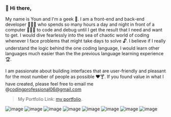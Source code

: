 ### 👋 Hi there,  

My name is Youn and I'm a geek 🎩. I am a front-end and back-end developer 👩🏾‍💻  who spends so many hours a day and night in front of a computer 🧑🏾‍💻 to code and debug until I get the result that I need and want to get. I would dive fearlessly into the sea of chaotic world of coding whenever I face problems that might take days to solve 🔓. I believe if I really understand the logic behind the one coding language, I would learn other languages much easier than the the previous language learning experience 🏆. 

I am passionate about building interfaces that are user-friendly and pleasant for the most number of people as possible ❤️🍸. If you found value in what I have created, please feel free to email me @codingprofessional06@gmail.com

> My Portfolio Link:  [my portfolio](https://mastersoftwaremedia.github.io/my-app).


![image](https://img.shields.io/badge/React-20232A?style=for-the-badge&logo=react&logoColor=61DAFB)
![image](https://img.shields.io/badge/Redux-593D88?style=for-the-badge&logo=redux&logoColor=white)
![image](https://img.shields.io/badge/Vue.js-35495E?style=for-the-badge&logo=vuedotjs&logoColor=4FC08D)
![image](https://img.shields.io/badge/Node.js-339933?style=for-the-badge&logo=nodedotjs&logoColor=white)
![image](https://img.shields.io/badge/HTML5-E34F26?style=for-the-badge&logo=html5&logoColor=white)
![image](https://img.shields.io/badge/CSS3-1572B6?style=for-the-badge&logo=css3&logoColor=white)
![image](https://img.shields.io/badge/MongoDB-4EA94B?style=for-the-badge&logo=mongodb&logoColor=white)
![image](https://img.shields.io/badge/MySQL-005C84?style=for-the-badge&logo=mysql&logoColor=white)
